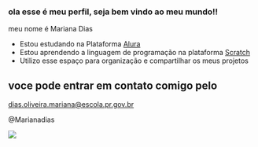 ### ola esse é meu perfil, seja bem vindo ao meu mundo!!

meu nome é Mariana Dias
- Estou estudando na Plataforma [Alura](https://WWW.alura.com.br/)
- Estou aprendendo a linguagem de programação na plataforma [Scratch](https://scratch.mit.edu/)
- Utilizo esse espaço para organização e compartilhar os meus projetos

## voce pode entrar em contato comigo pelo

dias.oliveira.mariana@escola.pr.gov.br


@Marianadias

![](https://media.tenor.com/ps67m_SI04UAAAAM/mike-tyson-awkward-smile.gif)












